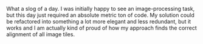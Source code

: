 What a slog of a day. I was initially happy to see an image-processing task, but this day just required an absolute metric ton of code. My solution could be refactored into something a lot more elegant and less redundant, but it works and I am actually kind of proud of how my approach finds the correct alignment of all image tiles.
